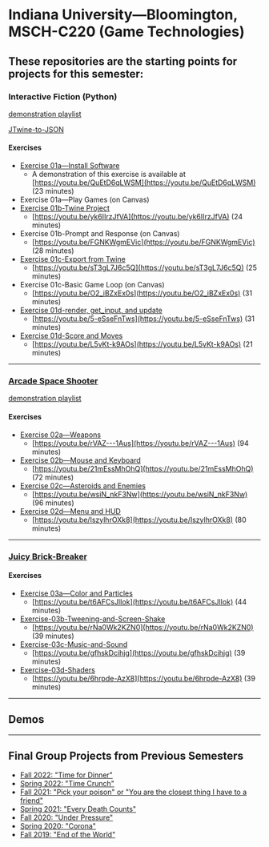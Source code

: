 # Indiana University—Bloomington, MSCH-C220 (Game Technologies)

## These repositories are the starting points for projects for this semester:
### Interactive Fiction (Python) 

[demonstration playlist](https://www.youtube.com/playlist?list=PL3V-_hJz2cV8NdPyy3a3r3bCbloI0rwXH)

[JTwine-to-JSON](https://github.com/BL-MSCH-C220/JTwine-to-JSON)

#### Exercises
 - [Exercise 01a—Install Software](https://github.com/BL-MSCH-C220/Exercise-01a-Install-Software)
   - A demonstration of this exercise is available at [https://youtu.be/QuEtD6qLWSM](https://youtu.be/QuEtD6qLWSM) (23 minutes)
 - Exercise 01a—Play Games (on Canvas)
 - [Exercise 01b-Twine Project](https://github.com/BL-MSCH-C220/Exercise-01b-Twine-Project)
   - [https://youtu.be/yk6IIrzJfVA](https://youtu.be/yk6IIrzJfVA) (24 minutes)
 - Exercise 01b-Prompt and Response (on Canvas)
   - [https://youtu.be/FGNKWgmEVic](https://youtu.be/FGNKWgmEVic) (28 minutes)
 - [Exercise 01c-Export from Twine](https://github.com/BL-MSCH-C220/Exercise-01c-Export-from-Twine)
   - [https://youtu.be/sT3gL7J6c5Q](https://youtu.be/sT3gL7J6c5Q) (25 minutes)
 - Exercise 01c-Basic Game Loop (on Canvas)
   - [https://youtu.be/O2_iBZxEx0s](https://youtu.be/O2_iBZxEx0s) (31 minutes)
 - [Exercise 01d-render, get_input, and update](https://github.com/BL-MSCH-C220/Exercise-01d-render-get_input-update)
   - [https://youtu.be/5-eSseFnTws](https://youtu.be/5-eSseFnTws) (31 minutes)
 - [Exercise 01d-Score and Moves](https://github.com/BL-MSCH-C220/Exercise-01d-Score-and-Moves)
   - [https://youtu.be/L5vKt-k9AOs](https://youtu.be/L5vKt-k9AOs) (21 minutes)

---

### [Arcade Space Shooter](https://github.com/BL-MSCH-C220/02-Space-Shooter) 

[demonstration playlist](https://www.youtube.com/playlist?list=PL3V-_hJz2cV_i6MrJZMu6LCOUhO67WA6z)

#### Exercises
 - [Exercise 02a—Weapons](https://github.com/BL-MSCH-C220/Exercise-02a-Weapons)
   - [https://youtu.be/rVAZ---1Aus](https://youtu.be/rVAZ---1Aus) (94 minutes)
 - [Exercise 02b—Mouse and Keyboard](https://github.com/BL-MSCH-C220/Exercise-02b-Mouse-and-Keyboard)
   - [https://youtu.be/21mEssMhOhQ](https://youtu.be/21mEssMhOhQ) (72 minutes)
 - [Exercise 02c—Asteroids and Enemies](https://github.com/BL-MSCH-C220/Exercise-02c-Asteroids-and-Enemies)
   - [https://youtu.be/wsiN_nkF3Nw](https://youtu.be/wsiN_nkF3Nw) (96 minutes)
 - [Exercise 02d—Menu and HUD](https://github.com/BL-MSCH-C220/Exercise-02d-Menu-and-HUD)
   - [https://youtu.be/IszylhrOXk8](https://youtu.be/IszylhrOXk8) (80 minutes)

---

### [Juicy Brick-Breaker](https://github.com/BL-MSCH-C220/03-Juicy-Brick-Breaker)

#### Exercises
 - [Exercise 03a—Color and Particles](https://github.com/BL-MSCH-C220/Exercise-03a-Color-and-Particles)
   - [https://youtu.be/t6AFCsJlIok](https://youtu.be/t6AFCsJlIok) (44 minutes)
 - [Exercise-03b-Tweening-and-Screen-Shake](https://github.com/BL-MSCH-C220/Exercise-03b-Tweening-and-Screen-Shake)
   - [https://youtu.be/rNa0Wk2KZN0](https://youtu.be/rNa0Wk2KZN0) (39 minutes)
 - [Exercise-03c-Music-and-Sound](https://github.com/BL-MSCH-C220/Exercise-03c-Music-and-Sound)
   - [https://youtu.be/gfhskDcihjg](https://youtu.be/gfhskDcihjg) (39 minutes)
 - [Exercise-03d-Shaders](https://github.com/BL-MSCH-C220/Exercise-03d-Shaders)
   - [https://youtu.be/6hrpde-AzX8](https://youtu.be/6hrpde-AzX8) (39 minutes)
 <!---
 - [2D Platformer](https://github.com/BL-MSCH-C220/04-2D-Platformer) 
   - [2D-Platformer-Character](https://github.com/BL-MSCH-C220/2D-Platformer-Character)
   - [Exercise-04a-State-Machine](https://github.com/BL-MSCH-C220/Exercise-04a-State-Machine)
     - []() ( minutes)
   - [Exercise-04b-Levels](https://github.com/BL-MSCH-C220/Exercise-04b-Levels)
     - []() ( minutes)
   - [Exercise-04c-Hide-and-Seek](https://github.com/BL-MSCH-C220/Exercise-04c-Hide-and-Seek)
     - []() ( minutes)
   - [Optional-Exercise-04d-Save-and-Load](https://github.com/BL-MSCH-C220/Optional-Exercise-04d-Save-and-Load)
     - []() ( minutes)
   - [Optional-Exercise-04d-Tilemap-Coins](https://github.com/BL-MSCH-C220/Optional-Exercise-04d-Tilemap-Coins)
     - []() ( minutes)
   - [Optional-Exercise-04d-Enemies](https://github.com/BL-MSCH-C220/Optional-Exercise-04d-Enemies)
     - []() ( minutes)
 - [3D FPS](https://github.com/BL-MSCH-C220/05-3D-FPS)
   - [Project 05 Demo](https://github.com/BL-MSCH-C220/Project-05-Demo)
   - [Exercise-05a-FPS](https://github.com/BL-MSCH-C220/Exercise-05a-FPS)
     - []() ( minutes)
   - [Exercise-05b-Procedural-Generation](https://github.com/BL-MSCH-C220/Exercise-05b-Procedural-Generation)
     - []() ( minutes)
   - [Exercise-05c-Materials](https://github.com/BL-MSCH-C220/Exercise-05c-Materials)
     - []() ( minutes)
   - [Exercise-05c-Lighting](https://github.com/BL-MSCH-C220/Exercise-05c-Lighting)
     - []() ( minutes)
   - [Exercise-05d-Networked-Game](https://github.com/BL-MSCH-C220/Exercise-05d-Networked-Game)
     - []() ( minutes)
 - [3D RPG](https://github.com/BL-MSCH-C220/06-3D-RPG)
   - [3D-Character](https://github.com/BL-MSCH-C220/3D-Character)
   - [Exercise-06a-Create-a-Model](https://github.com/BL-MSCH-C220/Exercise-06a-Create-a-Model)
     - []() ( minutes)
   - [Exercise-06b-Animation](https://github.com/BL-MSCH-C220/Exercise-06b-Animation)
     - []() ( minutes)
   - [Exercise-06b-Handheld-Weapon](https://github.com/BL-MSCH-C220/Exercise-06b-Handheld-Weapon)
     - []() ( minutes)
   - [Exercise-06c-Dialogue](https://github.com/BL-MSCH-C220/Exercise-06c-Dialogue)
     - []() ( minutes)
   - [Exercise-06d-Unit-Testing](https://github.com/BL-MSCH-C220/Exercise-06d-Unit-Testing)
     - []() ( minutes)
   - [Exercise-06d-3D-Particles](https://github.com/BL-MSCH-C220/Exercise-06d-3D-Particles)
     - []() ( minutes)
 --->

---

## Demos
 <!---
   - [Star Control Demo](https://github.com/BL-MSCH-C220/Demo-Star-Control)
   - [Juicy Brick Breaker Demo](https://github.com/BL-MSCH-C220/Demo-Juicy-Breakout)
   - [Mario Demo](https://github.com/BL-MSCH-C220/Demo-Mario)
   - [Doom Demo](https://github.com/BL-MSCH-C220/Demo-Doom)
   - [Day-Night 3D Demo](https://github.com/BL-MSCH-C220/Demo-Day-Night-3D)
   - [Inventory Demo](https://github.com/BL-MSCH-C220/Demo-Inventory)
   - [Godot Shader Demo](https://github.com/BL-MSCH-C220/Demo-Shaders)
   - [Procedural Generation Demos](https://github.com/BL-MSCH-C220/Demo-Procedural-Generation)
 --->

---

 ## Final Group Projects from Previous Semesters
 - [Fall 2022: "Time for Dinner"](https://github.com/BL-MSCH-C220/Final-Projects-F22)
 - [Spring 2022: "Time Crunch"](https://github.com/BL-MSCH-C220/Final-Projects-S22)
 - [Fall 2021: "Pick your poison" or "You are the closest thing I have to a friend"](https://github.com/BL-MSCH-C220/Final-Projects-F21)
 - [Spring 2021: "Every Death Counts"](https://github.com/BL-MSCH-C220/Final-Projects-S21)
 - [Fall 2020: "Under Pressure"](https://github.com/BL-MSCH-C220/Final-Projects-F20)
 - [Spring 2020: "Corona"](https://github.com/BL-MSCH-C220/Final-Projects-S20)
 - [Fall 2019: "End of the World"](https://github.com/BL-MSCH-C220/Final-Projects-F19)

